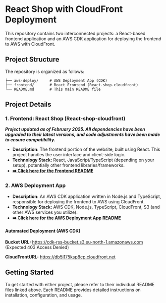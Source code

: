 # React Shop with CloudFront Deployment

This repository contains two interconnected projects: a React-based frontend application and an AWS CDK application for deploying the frontend to AWS with CloudFront.

## Project Structure

The repository is organized as follows:

```
├── aws-deploy/     # AWS Deployment App (CDK)
├── frontend/       # React Frontend (React-shop-cloudfront)
└── README.md       # This main README file
```

## Project Details

### 1. Frontend: React Shop (React-shop-cloudfront)

***Project updated as of February 2025. All dependencies have been upgraded to their latest versions, and code adjustments have been made to ensure compatibility.***

*   **Description:** The frontend portion of the website, built using React. This project handles the user interface and client-side logic.
*   **Technology Stack:** React, JavaScript/TypeScript (depending on your setup), potentially other frontend libraries/frameworks.
*   **[➡️  Click here for the Frontend README](frontend/README.md)**

### 2. AWS Deployment App

*   **Description:** An AWS CDK application written in Node.js and TypeScript, responsible for deploying the frontend to AWS using CloudFront.
*   **Technology Stack:** AWS CDK, Node.js, TypeScript, CloudFront, S3 (and other AWS services you utilize).
*   **[➡️  Click here for the AWS Deployment App README](aws-deploy/README.md)**
  
#### **Automated Deployment (AWS CDK)**

**Bucket URL:** https://cdk-rss-bucket.s3.eu-north-1.amazonaws.com (Expected 403 Access Denied)

**CloudFrontURL:** https://db5i175ksp8cp.cloudfront.net

## Getting Started

To get started with either project, please refer to their individual README files linked above. Each README provides detailed instructions on installation, configuration, and usage.
